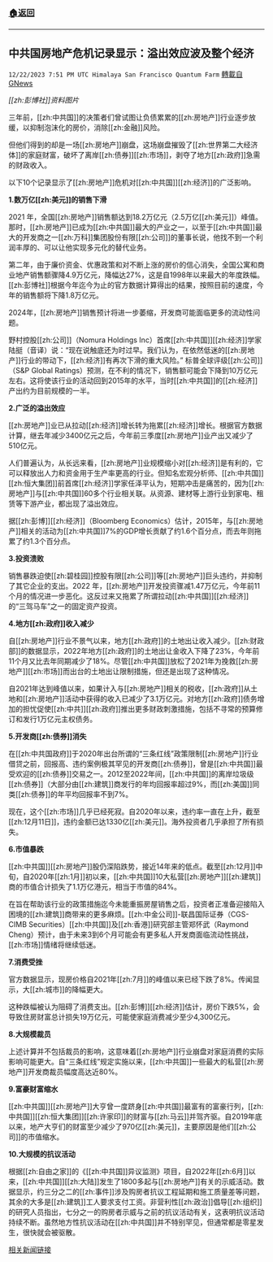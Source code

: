 ###  [:house:返回](README.md)
---


## 中共国房地产危机记录显示：溢出效应波及整个经济
`12/22/2023 7:51 PM UTC Himalaya San Francisco Quantum Farm` [轉載自GNews](https://gnews.org/articles/2141653)

*[[zh:彭博社]]资料图片*

三年前，[[zh:中共国]]的决策者们曾试图让负债累累的[[zh:房地产]]行业逐步放缓，以抑制泡沫化的房价，消除[[zh:金融]]风险。

但他们得到的却是一场[[zh:房地产]]崩盘，这场崩盘摧毁了[[zh:世界第二大经济体]]的家庭财富，破坏了离岸[[zh:债券]][[zh:市场]]，剥夺了地方[[zh:政府]]急需的财政收入。

以下10个记录显示了[[zh:房地产]]危机对[[zh:中共国]][[zh:经济]]的广泛影响。

**1.数万亿[[zh:美元]]的销售下滑**

2021 年，全国[[zh:房地产]]销售额达到18.2万亿元（2.5万亿[[zh:美元]]）峰值。那时，[[zh:房地产]]已成为[[zh:中共国]]最大的产业之一，以至于[[zh:中共国]]最大的开发商之一[[zh:万科]]集团股份有限[[zh:公司]]的董事长说，他找不到一个利润丰厚的、可以让他实现多元化的替代业务。

第二年，由于廉价资金、优惠政策和对不断上涨的房价的信心消失，全国公寓和商业地产销售额骤降4.9万亿元，降幅达27%，这是自1998年以来最大的年度跌幅。[[zh:彭博社]]根据今年迄今为止的官方数据计算得出的结果，按照目前的速度，今年的销售额将下降1.8万亿元。

2024年，[[zh:房地产]]销售预计将进一步萎缩，开发商可能面临更多的流动性问题。

野村控股[[zh:公司]]（Nomura Holdings Inc）首席[[zh:中共国]][[zh:经济]]学家陆挺（音译）说：“现在说触底还为时过早。我们认为，在依然低迷的[[zh:房地产]]行业的带动下，[[zh:经济]]有再次下滑的重大风险。”
标普全球评级[[zh:公司]]（S&P Global Ratings）预测，在不利的情况下，销售额可能会下降到10万亿元左右。这将使该行业的活动回到2015年的水平，当时[[zh:中共国]]的[[zh:经济]]产出约为目前规模的一半。

**2.广泛的溢出效应**

[[zh:房地产]]业已从拉动[[zh:经济]]增长转为拖累[[zh:经济]]增长。根据官方数据计算，继去年减少3400亿元之后，今年前三季度[[zh:房地产]]业产出又减少了510亿元。  

人们普遍认为，从长远来看，[[zh:房地产]]业规模缩小对[[zh:经济]]是有利的，它可以释放出人力和资金用于生产率更高的行业。但知名宏观分析师、[[zh:中共国]][[zh:恒大集团]]前首席[[zh:经济]]学家任泽平认为，短期冲击是痛苦的，因为[[zh:房地产]]与[[zh:中共国]]60多个行业相关联。从资源、建材等上游行业到家电、租赁等下游产业，都出现了溢出效应。

据[[zh:彭博]][[zh:经济]]（Bloomberg Economics）估计，2015年，与[[zh:房地产]]相关的活动为[[zh:中共国]]7%的GDP增长贡献了约1.6个百分点，而去年则拖累了约1.3个百分点。

**3.投资溃败**

销售暴跌迫使[[zh:碧桂园]]控股有限[[zh:公司]]等[[zh:房地产]]巨头违约，并抑制了其它企业的支出。2022 年，[[zh:房地产]]开发投资骤减1.47万亿元，今年前11个月的情况进一步恶化。这反过来又拖累了所谓拉动[[zh:中共国]][[zh:经济]]的“三驾马车”之一的固定资产投资。

**4.地方[[zh:政府]]收入减少**

自[[zh:房地产]]行业不景气以来，地方[[zh:政府]]的土地出让收入减少。[[zh:财政部]]的数据显示，2022年地方[[zh:政府]]的土地出让金收入下降了23%，今年前11个月又比去年同期减少了18%。尽管[[zh:中共国]]放松了2021年为挽救[[zh:房地产]][[zh:市场]]而出台的土地出让限制措施，但还是出现了这种情况。

自2021年达到峰值以来，如果计入与[[zh:房地产]]相关的税收，[[zh:政府]]从土地和[[zh:房地产]]活动中获得的收入已减少了3.1万亿元。对地方[[zh:政府]]债务增加的担忧促使[[zh:中共]][[zh:政府]]推出更多财政刺激措施，包括不寻常的预算修订和发行1万亿元主权债务。

**5.开发商[[zh:债券]]消失**

在[[zh:中共国政府]]于2020年出台所谓的“三条红线”政策限制[[zh:房地产]]行业借贷之前，回报高、违约案例极其罕见的开发商[[zh:债券]]，曾是[[zh:中共国]]最受欢迎的[[zh:债券]]交易之一。2012至2022年间，[[zh:中共国]]的离岸垃圾级[[zh:债券]]（大部分由[[zh:建筑]]商发行的年均回报率超过9%，而[[zh:美国]]同类[[zh:债券]]的年平均回报率不到7%。

现在，这个[[zh:市场]]几乎已经死寂。自2020年以来，违约率一直在上升，截至[[zh:12月11日]]，违约金额已达1330亿[[zh:美元]]。海外投资者几乎承担了所有损失。

**6.市值暴跌**

[[zh:中共国]][[zh:房地产]]股仍深陷跌势，接近14年来的低点。截至[[zh:12月]]中旬，自2020年[[zh:1月]]初以来，[[zh:中共国]]10大私营[[zh:房地产]][[zh:建筑]]商的市值合计损失了1.1万亿港元，相当于市值的84%。

在旨在帮助该行业的政策措施迄今未能重振房屋销售之后，投资者正准备迎接陷入困境的[[zh:建筑]]商带来的更多麻烦。[[zh:中金公司]]-联昌国际证券（CGS-CIMB Securities）[[zh:中共国]]及[[zh:香港]]研究部主管郑怀武（Raymond Cheng）预计，由于未来3到6个月可能会有更多私人开发商面临流动性挑战，[[zh:市场]]情绪将继续低迷。

**7.消费受挫**

官方数据显示，现房价格自2021年[[zh:7月]]的峰值以来已经下跌了8%。传闻显示，大[[zh:城市]]的降幅更大。

这种跌幅被认为阻碍了消费支出。[[zh:彭博]][[zh:经济]]估计，房价下跌5%，会导致住房财富总计损失19万亿元，可能使家庭消费减少至少4,300亿元。  

**8.大规模裁员**

上述计算并不包括裁员的影响，这意味着[[zh:房地产]]行业崩盘对家庭消费的实际影响可能更大。自“三条红线”规定实施以来，[[zh:中共国]]一些最大的私营[[zh:房地产]]开发商裁员幅度高达近80%。

**9.富豪财富缩水**

[[zh:中共国]][[zh:房地产]]大亨曾一度跻身[[zh:中共国]]最富有的富豪行列，[[zh:中共国]][[zh:恒大集团]][[zh:许家印]]的财富与[[zh:马云]]并驾齐驱。自2019年底以来，地产大亨们的财富至少减少了970亿[[zh:美元]]，主要原因是他们[[zh:公司]]的市值缩水。

**10.大规模的抗议活动**

根据[[zh:自由之家]]的《[[zh:中共国]]异议监测》项目，自2022年[[zh:6月]]以来，[[zh:中共国]][[zh:大陆]]发生了1800多起与[[zh:房地产]]有关的示威活动。数据显示，约三分之二的[[zh:事件]]涉及购房者抗议工程延期和施工质量差等问题，其余的大多是[[zh:建筑]]工人要求支付工资。非营利性[[zh:政治]]倡导[[zh:组织]]的研究人员指出，七分之一的购房者示威与之前的抗议活动有关，这表明抗议活动持续不断。虽然地方性抗议活动在[[zh:中共国]]并不特别罕见，但通常都是零星发生，很快就会被驱散。

[相关新闻链接](https://www.bnnbloomberg.ca/china-property-crisis-in-charts-spillover-spreads-across-economy-1.2014775)
